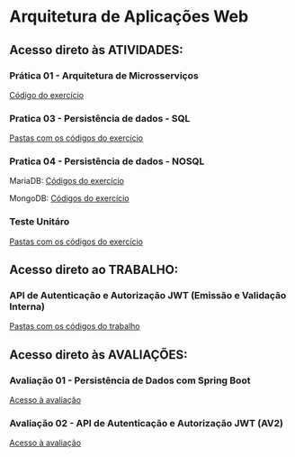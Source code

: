 # Arquitetura de Aplicações Web
## Acesso direto às ATIVIDADES:
### Prática 01 - Arquitetura de Microsserviços
<a href="https://github.com/CarlosEOsawaC/Arquitetura-de-Aplicacoes-Web/blob/main/NOVA/demo/src/main/java/com/example/demo/DemoApplication.java" target="_blank">Código do exercício</a>
### Pratica 03 - Persistência de dados - SQL
<a href="https://github.com/CarlosEOsawaC/Arquitetura-de-Aplicacoes-Web/tree/main/NOVA5/ativ3/src/main/java/com/example/ativ3" target="_blank">Pastas com os códigos do exercício</a>
### Pratica 04 - Persistência de dados - NOSQL
MariaDB: <a href="https://github.com/CarlosEOsawaC/Arquitetura-de-Aplicacoes-Web/tree/main/NOVA6/ativ4/src/main" target="_blank">Códigos do exercício</a>

MongoDB: <a href="https://github.com/CarlosEOsawaC/Arquitetura-de-Aplicacoes-Web/tree/main/NOVA6/ativ5/src/main" target="_blank">Códigos do exercício</a>
### Teste Unitáro
<a href="https://github.com/CarlosEOsawaC/Arquitetura-de-Aplicacoes-Web/tree/main/testeunitario" target="_blank">Pastas com os códigos do exercício</a>
## Acesso direto ao TRABALHO:
### API de Autenticação e Autorização JWT (Emissão e Validação Interna)
<a href="https://github.com/CarlosEOsawaC/Arquitetura-de-Aplicacoes-Web/tree/main/authserver" target="_blank">Pastas com os códigos do trabalho</a>
## Acesso direto às AVALIAÇÕES:
### Avaliação 01 - Persistência de Dados com Spring Boot
<a href="https://github.com/CarlosEOsawaC/Arquitetura-de-Aplicacoes-Web/tree/main/prova" target="_blank">Acesso à avaliação</a>
### Avaliação 02 - API de Autenticação e Autorização JWT (AV2)
<a href="https://github.com/CarlosEOsawaC/Arquitetura-de-Aplicacoes-Web/tree/main/prova2" target="_blank">Acesso à avaliação</a>
